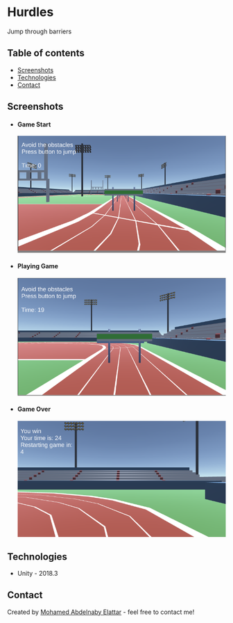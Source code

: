 
# Hurdles
 Jump through barriers

## Table of contents
* [Screenshots](#screenshots)
* [Technologies](#technologies)
* [Contact](#contact)


## Screenshots

- #### Game Start
  ![Game Start](./_img/1.PNG)


- #### Playing Game
  ![Playing Game](./_img/2.PNG)


- #### Game Over
  ![Game Over](./_img/3.PNG)



## Technologies

* Unity - 2018.3

## Contact
Created by [Mohamed Abdelnaby Elattar](https://www.linkedin.com/in/maaelattar) - feel free to contact me!
